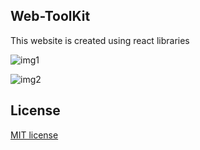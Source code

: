 ## Web-ToolKit

This website is created using react libraries

![img1](https://github.com/GeetaNegi-GN/Web-toolkit/assets/123560410/3be4187a-03e5-47d0-967c-1bc92ec72dcf)

![img2](https://github.com/GeetaNegi-GN/Web-toolkit/assets/123560410/8f28d65d-5918-4054-a598-af2a3ebeae93)

## License

[MIT license](LICENSE)